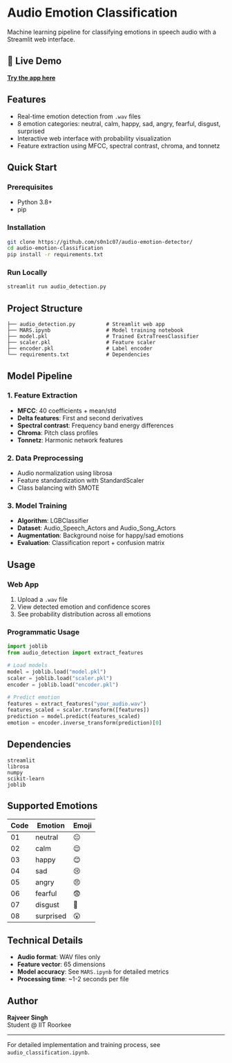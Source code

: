 # Audio Emotion Classification

Machine learning pipeline for classifying emotions in speech audio with a Streamlit web interface.

## 🔗 Live Demo
**[Try the app here](https://audio-emotion-detector-tcvwfxrwvjlp9fcfe97iwz.streamlit.app/)**

## Features
- Real-time emotion detection from `.wav` files
- 8 emotion categories: neutral, calm, happy, sad, angry, fearful, disgust, surprised
- Interactive web interface with probability visualization
- Feature extraction using MFCC, spectral contrast, chroma, and tonnetz

## Quick Start

### Prerequisites
- Python 3.8+
- pip

### Installation
```bash
git clone https://github.com/s0n1c07/audio-emotion-detector/
cd audio-emotion-classification
pip install -r requirements.txt
```

### Run Locally
```bash
streamlit run audio_detection.py
```

## Project Structure
```
├── audio_detection.py          # Streamlit web app
├── MARS.ipynb                  # Model training notebook
├── model.pkl                   # Trained ExtraTreesClassifier
├── scaler.pkl                  # Feature scaler
├── encoder.pkl                 # Label encoder
└── requirements.txt            # Dependencies
```

## Model Pipeline

### 1. Feature Extraction
- **MFCC**: 40 coefficients + mean/std
- **Delta features**: First and second derivatives
- **Spectral contrast**: Frequency band energy differences
- **Chroma**: Pitch class profiles
- **Tonnetz**: Harmonic network features

### 2. Data Preprocessing
- Audio normalization using librosa
- Feature standardization with StandardScaler
- Class balancing with SMOTE

### 3. Model Training
- **Algorithm**: LGBClassifier
- **Dataset**: Audio_Speech_Actors and Audio_Song_Actors
- **Augmentation**: Background noise for happy/sad emotions
- **Evaluation**: Classification report + confusion matrix

## Usage

### Web App
1. Upload a `.wav` file
2. View detected emotion and confidence scores
3. See probability distribution across all emotions

### Programmatic Usage
```python
import joblib
from audio_detection import extract_features

# Load models
model = joblib.load("model.pkl")
scaler = joblib.load("scaler.pkl")
encoder = joblib.load("encoder.pkl")

# Predict emotion
features = extract_features("your_audio.wav")
features_scaled = scaler.transform([features])
prediction = model.predict(features_scaled)
emotion = encoder.inverse_transform(prediction)[0]
```

## Dependencies
```
streamlit
librosa
numpy
scikit-learn
joblib
```

## Supported Emotions
| Code | Emotion   | Emoji |
|------|-----------|-------|
| 01   | neutral   | 😐    |
| 02   | calm      | 😌    |
| 03   | happy     | 😊    |
| 04   | sad       | 😢    |
| 05   | angry     | 😠    |
| 06   | fearful   | 😨    |
| 07   | disgust   | 🤢    |
| 08   | surprised | 😲    |

## Technical Details
- **Audio format**: WAV files only
- **Feature vector**: 65 dimensions
- **Model accuracy**: See `MARS.ipynb` for detailed metrics
- **Processing time**: ~1-2 seconds per file

## Author
**Rajveer Singh**  
Student @ IIT Roorkee

---

For detailed implementation and training process, see `audio_classification.ipynb`.
